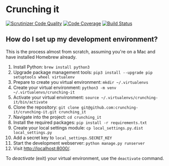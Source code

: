 # Crunching it

[![Scrutinizer Code Quality](https://scrutinizer-ci.com/g/crunching-it/crunching-it/badges/quality-score.png?b=master)](https://scrutinizer-ci.com/g/crunching-it/crunching-it/?branch=master)
[![Code Coverage](https://scrutinizer-ci.com/g/crunching-it/crunching-it/badges/coverage.png?b=master)](https://scrutinizer-ci.com/g/crunching-it/crunching-it/?branch=master)
[![Build Status](https://scrutinizer-ci.com/g/crunching-it/crunching-it/badges/build.png?b=master)](https://scrutinizer-ci.com/g/crunching-it/crunching-it/build-status/master)

## How do I set up my development environment?

This is the process almost from scratch, assuming you're on a Mac and have installed Homebrew already.

1. Install Python: `brew install python3`
2. Upgrade package management tools: `pip3 install --upgrade pip setuptools wheel virtualenv`
4. Prepare to create you virtual environment: `mkdir ~/.virtualenvs`
5. Create your virtual environment: `python3 -m venv ~/.virtualenvs/crunching-it`
6. Activate your virtual environment: `source ~/.virtualenvs/crunching-it/bin/activate`
7. Clone the repository: `git clone git@github.com:crunching-it/crunching-it.git crunching_it`
8. Navigate into the project: `cd crunching_it`
9. Install the required packages: `pip install -r requirements.txt`
9. Create your local settings module: `cp local_settings.py.dist local_settings.py`
9. Add a secret key to `local_settings.SECRET_KEY`
10. Start the development webserver: `python manage.py runserver`
11. Visit [http://localhost:8000/](http://localhost:8000/).

To _deactivate_ (exit) your virtual environment, use the `deactivate` command.
